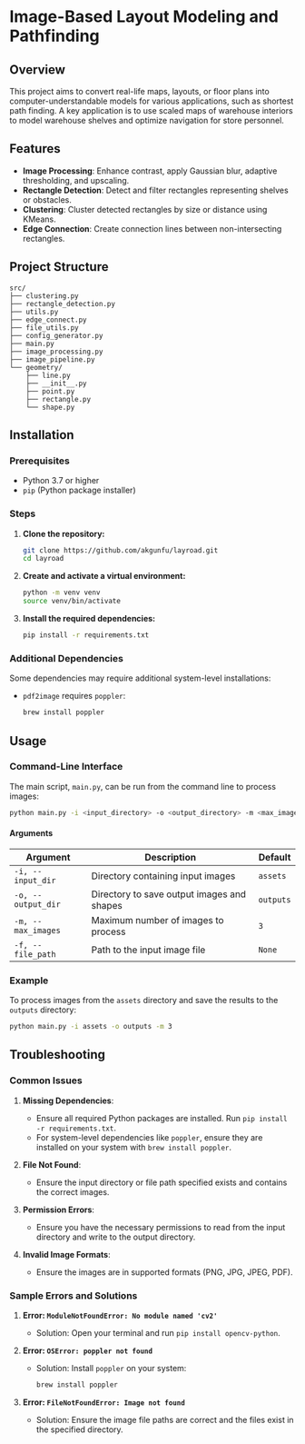 
# Image-Based Layout Modeling and Pathfinding

## Overview

This project aims to convert real-life maps, layouts, or floor plans into computer-understandable models for various applications, such as shortest path finding. A key application is to use scaled maps of warehouse interiors to model warehouse shelves and optimize navigation for store personnel.

## Features

- **Image Processing**: Enhance contrast, apply Gaussian blur, adaptive thresholding, and upscaling.
- **Rectangle Detection**: Detect and filter rectangles representing shelves or obstacles.
- **Clustering**: Cluster detected rectangles by size or distance using KMeans.
- **Edge Connection**: Create connection lines between non-intersecting rectangles.

## Project Structure

```
src/
├── clustering.py
├── rectangle_detection.py
├── utils.py
├── edge_connect.py
├── file_utils.py
├── config_generator.py
├── main.py
├── image_processing.py
├── image_pipeline.py
└── geometry/
    ├── line.py
    ├── __init__.py
    ├── point.py
    ├── rectangle.py
    └── shape.py
```

## Installation

### Prerequisites

- Python 3.7 or higher
- `pip` (Python package installer)

### Steps

1. **Clone the repository:**
   ```bash
   git clone https://github.com/akgunfu/layroad.git
   cd layroad
   ```

2. **Create and activate a virtual environment:**
   ```bash
   python -m venv venv
   source venv/bin/activate
   ```

3. **Install the required dependencies:**
   ```bash
   pip install -r requirements.txt
   ```

### Additional Dependencies

Some dependencies may require additional system-level installations:
- `pdf2image` requires `poppler`:
  ```bash
  brew install poppler
  ```

## Usage

### Command-Line Interface

The main script, `main.py`, can be run from the command line to process images:

```bash
python main.py -i <input_directory> -o <output_directory> -m <max_images> -f <file_path>
```

#### Arguments

| Argument | Description | Default |
| --- | --- | --- |
| `-i, --input_dir` | Directory containing input images | `assets` |
| `-o, --output_dir` | Directory to save output images and shapes | `outputs` |
| `-m, --max_images` | Maximum number of images to process | `3` |
| `-f, --file_path` | Path to the input image file | `None` |

### Example

To process images from the `assets` directory and save the results to the `outputs` directory:

```bash
python main.py -i assets -o outputs -m 3
```

## Troubleshooting

### Common Issues

1. **Missing Dependencies**:
    - Ensure all required Python packages are installed. Run `pip install -r requirements.txt`.
    - For system-level dependencies like `poppler`, ensure they are installed on your system with `brew install poppler`.

2. **File Not Found**:
    - Ensure the input directory or file path specified exists and contains the correct images.

3. **Permission Errors**:
    - Ensure you have the necessary permissions to read from the input directory and write to the output directory.

4. **Invalid Image Formats**:
    - Ensure the images are in supported formats (PNG, JPG, JPEG, PDF).

### Sample Errors and Solutions

1. **Error: `ModuleNotFoundError: No module named 'cv2'`**
    - Solution: Open your terminal and run `pip install opencv-python`.

2. **Error: `OSError: poppler not found`**
    - Solution: Install `poppler` on your system:
      ```bash
      brew install poppler
      ```

3. **Error: `FileNotFoundError: Image not found`**
    - Solution: Ensure the image file paths are correct and the files exist in the specified directory.
